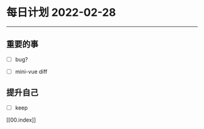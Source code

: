 #  每日计划 2022-02-28
---
## 重要的事
- [ ]  bug?
- [ ]  mini-vue diff




## 提升自己
- [ ]  keep
  



[[00.index]]








